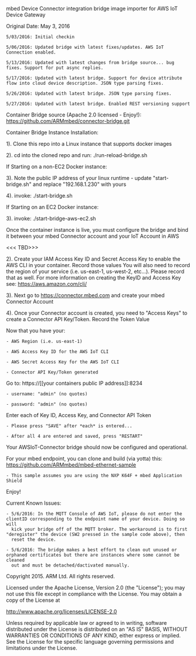 mbed Device Connector integration bridge image importer for AWS IoT Device Gateway 

Original Date: May 3, 2016

    5/03/2016: Initial checkin

    5/06/2016: Updated bridge with latest fixes/updates. AWS IoT Connection enabled. 

    5/13/2016: Updated with latest changes from bridge source... bug fixes. Support for put async replies.

    5/17/2016: Updated with latest bridge. Support for device attribute flow into cloud device description. JSON type parsing fixes.

    5/26/2016: Updated with latest bridge. JSON type parsing fixes.

    5/27/2016: Updated with latest bridge. Enabled REST versioning support

Container Bridge source (Apache 2.0 licensed - Enjoy!): https://github.com/ARMmbed/connector-bridge.git


Container Bridge Instance Installation:

1). Clone this repo into a Linux instance that supports docker images

2). cd into the cloned repo and run: ./run-reload-bridge.sh


If Starting on a non-EC2 Docker instance: 

3). Note the public IP address of your linux runtime - update "start-bridge.sh" and replace "192.168.1.230" with yours

4). invoke: ./start-bridge.sh

If Starting on an EC2 Docker instance:

3). invoke: ./start-bridge-aws-ec2.sh

Once the container instance is live, you must configure the bridge and bind it between your mbed Connector account and your IoT Account in AWS

<<< TBD>>>

2). Create your IAM Access Key ID and Secret Access Key to enable the AWS CLI in your container. Record those values
    You will also need to record the region of your service (i.e. us-east-1, us-west-2, etc...). Please record that as well. 
    For more information on creating the KeyID and Access Key see: https://aws.amazon.com/cli/

3). Next go to https://connector.mbed.com and create your mbed Connector Account

4). Once your Connector account is created, you need to "Access Keys" to create a Connector API Key/Token. Record the Token Value

Now that you have your:

    - AWS Region (i.e. us-east-1)
    
    - AWS Access Key ID for the AWS IoT CLI

    - AWS Secret Access Key for the AWS IoT CLI

    - Connector API Key/Token generated

Go to:  https://[[your containers public IP address]]:8234

    - username: "admin" (no quotes)

    - password: "admin" (no quotes)

Enter each of Key ID, Access Key, and Connector API Token

    - Please press "SAVE" after *each* is entered... 

    - After all 4 are entered and saved, press "RESTART"

Your AWSIoT-Connector bridge should now be configured and operational. 

For your mbed endpoint, you can clone and build (via yotta) this: https://github.com/ARMmbed/mbed-ethernet-sample

    - This sample assumes you are using the NXP K64F + mbed Application Shield

Enjoy!

Current Known Issues:

    - 5/6/2016: In the MQTT Console of AWS IoT, please do not enter the clientID corresponding to the endpoint name of your device. Doing so will 
      kick your bridge off of the MQTT broker. The workaround is to first "deregister" the device (SW2 pressed in the sample code above), then 
      reset the device. 

    - 5/6/2016: The bridge makes a best effort to clean out unused or orphaned certificates but there are instances where some cannot be cleaned 
      out and must be detached/dactivated manually. 


Copyright 2015. ARM Ltd. All rights reserved.

Licensed under the Apache License, Version 2.0 (the "License");
you may not use this file except in compliance with the License.
You may obtain a copy of the License at

   http://www.apache.org/licenses/LICENSE-2.0

Unless required by applicable law or agreed to in writing, software
distributed under the License is distributed on an "AS IS" BASIS,
WITHOUT WARRANTIES OR CONDITIONS OF ANY KIND, either express or implied.
See the License for the specific language governing permissions and
limitations under the License. 
